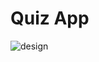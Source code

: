 # Quiz App

![design](https://process.fs.teachablecdn.com/ADNupMnWyR7kCWRvm76Laz/resize=width:1000/https://www.filepicker.io/api/file/lJaHQmGuSii1gifRY1Xl)